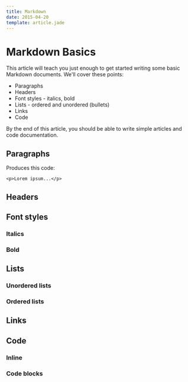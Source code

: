 ```yaml
---
title: Markdown
date: 2015-04-20
template: article.jade
---
```


# Markdown Basics

This article will teach you just enough to get started writing some basic Markdown documents. We'll cover these points:

* Paragraphs
* Headers
* Font styles - italics, bold
* Lists - ordered and unordered (bullets)
* Links
* Code

By the end of this article, you should be able to write simple articles and code documentation.

## Paragraphs

Produces this code:

```
<p>Lorem ipsum...</p>
```

## Headers


## Font styles

### Italics

### Bold


## Lists

### Unordered lists

### Ordered lists


## Links


## Code

### Inline

### Code blocks


